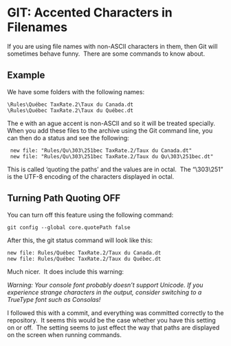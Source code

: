 #  GIT: Accented Characters in Filenames

If you are using file names with non-ASCII characters in them, then Git will sometimes behave funny.  There are some commands to know about.

## Example

We have some folders with the following names:

```
\Rules\Québec TaxRate.2\Taux du Canada.dt
\Rules\Québec TaxRate.2\Taux du Québec.dt
```


The e with an ague accent is non-ASCII and so it will be treated specially.  When you add these files to the archive using the Git command line, you can then do a status and see the following:

```
 new file: "Rules/Qu\303\251bec TaxRate.2/Taux du Canada.dt"
 new file: "Rules/Qu\303\251bec TaxRate.2/Taux du Qu\303\251bec.dt"
```


This is called ‘quoting the paths’ and the values are in octal.  The “\\303\\251” is the UTF-8 encoding of the characters displayed in octal.

## Turning Path Quoting OFF

You can turn off this feature using the following command:

```
git config --global core.quotePath false
```


After this, the git status command will look like this:

```
new file: Rules/Québec TaxRate.2/Taux du Canada.dt
new file: Rules/Québec TaxRate.2/Taux du Québec.dt
```


Much nicer.  It does include this warning:  

_Warning: Your console font probably doesn’t support Unicode. If you experience strange characters in the output, consider switching to a TrueType font such as Consolas!_  

I followed this with a commit, and everything was committed correctly to the repository.  It seems this would be the case whether you have this setting on or off.  The setting seems to just effect the way that paths are displayed on the screen when running commands.
